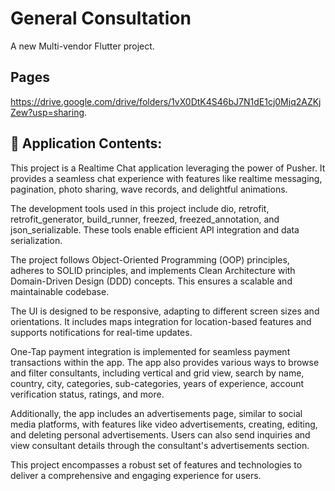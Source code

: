 # General Consultation

A new Multi-vendor Flutter project.
## Pages
https://drive.google.com/drive/folders/1vX0DtK4S46bJ7N1dE1cj0Mjq2AZKjZew?usp=sharing.

## 📢 Application Contents:
 

This project is a Realtime Chat application leveraging the power of Pusher. It provides a seamless chat experience with features like realtime messaging, pagination, photo sharing, wave records, and delightful animations.

The development tools used in this project include dio, retrofit, retrofit_generator, build_runner, freezed, freezed_annotation, and json_serializable. These tools enable efficient API integration and data serialization.

The project follows Object-Oriented Programming (OOP) principles, adheres to SOLID principles, and implements Clean Architecture with Domain-Driven Design (DDD) concepts. This ensures a scalable and maintainable codebase.

The UI is designed to be responsive, adapting to different screen sizes and orientations. It includes maps integration for location-based features and supports notifications for real-time updates.

One-Tap payment integration is implemented for seamless payment transactions within the app. The app also provides various ways to browse and filter consultants, including vertical and grid view, search by name, country, city, categories, sub-categories, years of experience, account verification status, ratings, and more.

Additionally, the app includes an advertisements page, similar to social media platforms, with features like video advertisements, creating, editing, and deleting personal advertisements. Users can also send inquiries and view consultant details through the consultant's advertisements section.

This project encompasses a robust set of features and technologies to deliver a comprehensive and engaging experience for users.



